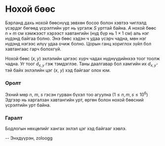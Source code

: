 Нохой бөөс
==========

Бэрланд дахь нохой бөөснүүд зөвхөн босоо болон хэвтээ чиглэлд үсэрдэг бөгөөд
үсрэлтийн урт нь үргэлж $S$ урттай байна. $А$ нохой бөөс $n×m$ см хэмжээст
хэрээст хавтангийн (нүд бүр нь $1×1$ см) аль нэг нүдэнд байгаа болно. Энэ бөөс
хэдэн ч удаа үсэрч чадна, мөн нэг нүдэнд нэгээс илүү удаа очиж болно. 
Цорын ганц хориглох зүйл бол хавтангаас гарч болохгүй.

Нохой бөөс ($x, y$) эхлэлийн цэгээс хүрч чадах нүднүүдийнхээ тоог тоолж чадна.
Уг тоог $d_{x,y}$ гэж тэмдэглэе. Таны даалгавар бол хамгийн их $d_{x,y}$-тэй
байх эхлэлийн цэг ($x$, $y$) хэд байгааг олох юм.


### Оролт
Эхний мөр $n$, $m$, $s$ гэсэн гурван бүхэл тоо агуулна ($1 ≤ n, m, s ≤ 10^6$)
Эдгээр нь харгалзан хавтангийн урт, өргөн болон нохой бөөсний үсрэлтийн урт байна.


### Гаралт

Бодлогын нөхцөлийг хангах эхлэл цэг хэд байгааг хэвлэ.

-- Энхдүүрэн, zoloogg

